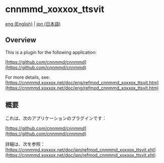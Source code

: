 # cnnmmd_xoxxox_ttsvit

[eng (English)](#Overview) | [jpn (日本語)](#概要)

## Overview

This is a plugin for the following application:

[https://github.com/cnnmmd/cnnmmd](https://github.com/cnnmmd/cnnmmd)

For more details, see:  
[https://cnnmmd.xoxxox.net/doc/eng/refmod_cnnmmd_xoxxox_ttsvit.htm](https://cnnmmd.xoxxox.net/doc/eng/refmod_cnnmmd_xoxxox_ttsvit.htm)

## 概要

これは、次のアプリケーションのプラグインです：

[https://github.com/cnnmmd/cnnmmd](https://github.com/cnnmmd/cnnmmd)

詳細は、次を参照：[https://cnnmmd.xoxxox.net/doc/jpn/refmod_cnnmmd_xoxxox_ttsvit.xht](https://cnnmmd.xoxxox.net/doc/jpn/refmod_cnnmmd_xoxxox_ttsvit.xht)